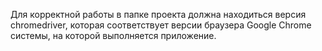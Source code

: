 Для корректной работы в папке проекта должна находиться версия chromedriver, которая соответствует версии браузера Google Chrome системы, на которой выполняется приложение.
